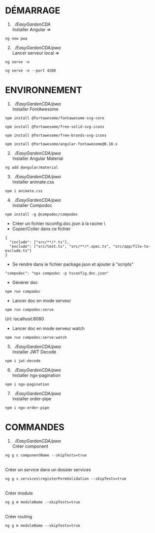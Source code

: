 # DÉMARRAGE
1. &nbsp;&nbsp;*/EasyGardenCDA*
\
Installer Angular =>
```
ng new pwa
```
2. &nbsp;&nbsp;*/EasyGardenCDA/pwa*
\
Lancer serveur local =>
```
ng serve -o
```
```
ng serve -o --port 4200
```
# ENVIRONNEMENT
1. &nbsp;&nbsp;*/EasyGardenCDA/pwa*
\
Installer FontAwesome
```
npm install @fortawesome/fontawesome-svg-core
```
```
npm install @fortawesome/free-solid-svg-icons
```
```
npm install @fortawesome/free-brands-svg-icons
```
```
npm install @fortawesome/angular-fontawesome@0.10.x
```
2. &nbsp;&nbsp;*/EasyGardenCDA/pwa*
\
Installer Angular Material
```
ng add @angular/material
```
3. &nbsp;&nbsp;*/EasyGardenCDA/pwa*
\
Installer animate.css
```
npm i animate.css
```
4. &nbsp;&nbsp;*/EasyGardenCDA/pwa*
\
Installer Compodoc
```
npm install -g @compodoc/compodoc
```
- Créer un fichier tsconfig.doc.json à la racine
\
- Copier/Coller dans ce fichier
```
{
  "include": ["src/**/*.ts"],
  "exclude": ["src/test.ts", "src/**/*.spec.ts", "src/app/file-to-exclude.ts"]
}
```
- Se rendre dans le fichier package.json et ajouter à "scripts"
```
"compodoc": "npx compodoc -p tsconfig.doc.json"
```
- Générer doc
```
npm run compodoc
```
- Lancer doc en mode serveur
```
npm run compodoc:serve
```
Url: localhost:8080
- Lancer doc en mode serveur watch
```
npm run compodoc:serve:watch
```
5. &nbsp;&nbsp;*/EasyGardenCDA/pwa*
\
Installer JWT Decode
```
npm i jwt-decode
```
6. &nbsp;&nbsp;*/EasyGardenCDA/pwa*
\
Installer ngx-pagination
```
npm i ngx-pagination
```
7. &nbsp;&nbsp;*/EasyGardenCDA/pwa*
\
Installer order-pipe
```
npm i ngx-order-pipe
```
# COMMANDES
1. &nbsp;&nbsp;*/EasyGardenCDA/pwa*
\
Créer component
```
ng g c componentName --skipTests=true
```
\
Créer un service dans un dossier services
```
ng g s services\registerFormValidation --skipTests=true
```
\
Créer module
```
ng g m moduleName --skipTests=true
```
\
Créer routing
```
ng g m moduleName --skipTests=true
```